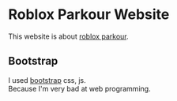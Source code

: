 # Roblox Parkour Website

This website is about [roblox parkour](https://www.roblox.com/games/445664957/Parkour).

## Bootstrap

I used [bootstrap](https://getbootstrap.com) css, js.  
Because I'm very bad at web programming.
